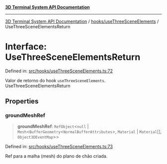 [**3D Terminal System API Documentation**](../../../README.md)

***

[3D Terminal System API Documentation](../../../README.md) / [hooks/useThreeSceneElements](../README.md) / UseThreeSceneElementsReturn

# Interface: UseThreeSceneElementsReturn

Defined in: [src/hooks/useThreeSceneElements.ts:72](https://github.com/Dicommunitas/ThreeJS_Terminal_3D/blob/d3a4c6e46069e0806d20629a3dc62ea6a87d736c/src/hooks/useThreeSceneElements.ts#L72)

Valor de retorno do hook `useThreeSceneElements`.
 UseThreeSceneElementsReturn

## Properties

### groundMeshRef

> **groundMeshRef**: `RefObject`\<`null` \| `Mesh`\<`BufferGeometry`\<`NormalBufferAttributes`\>, `Material` \| `Material`[], `Object3DEventMap`\>\>

Defined in: [src/hooks/useThreeSceneElements.ts:73](https://github.com/Dicommunitas/ThreeJS_Terminal_3D/blob/d3a4c6e46069e0806d20629a3dc62ea6a87d736c/src/hooks/useThreeSceneElements.ts#L73)

Ref para a malha (mesh) do plano de chão criada.
